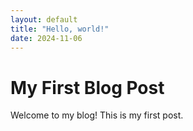 ```yaml
---
layout: default
title: "Hello, world!"
date: 2024-11-06
---
```


# My First Blog Post
Welcome to my blog! This is my first post.